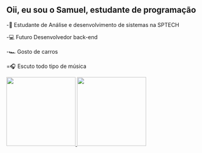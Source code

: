 ## Oii, eu sou o Samuel, estudante de programação

-📖 Estudante de Análise e desenvolvimento de sistemas na SPTECH

-💻 Futuro Desenvolvedor back-end 

-🏎️ Gosto de carros 

=🎧 Escuto todo tipo de música

<div>
  <a href="https://github.com/SamuelPazz/edit/main/README.md">
    <img height=180 src="https://github-readme-stats.vercel.app/api?username=SamuelPazz&show_icons=true&theme=blue_navy"/>
    <img height=180  src="https://github-readme-stats.vercel.app/api/top-langs?username=SamuelPazz&layout=compact&langs_count=8&card_width=320&theme=blue_navy" />
  </a>
</div>
